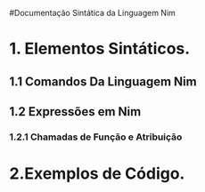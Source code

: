 #Documentação Sintática da Linguagem Nim

# 1. Elementos Sintáticos.



## 1.1 Comandos Da Linguagem Nim




## 1.2 Expressões em Nim


### 1.2.1 Chamadas de Função e Atribuição 




# 2.Exemplos de Código.

